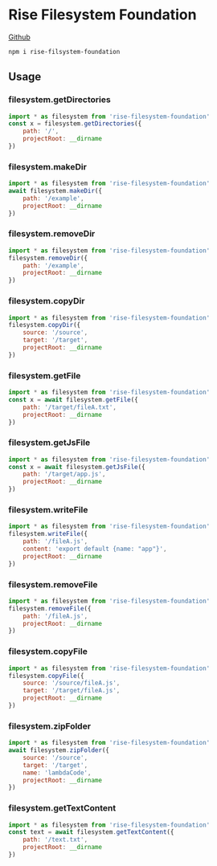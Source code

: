 # Rise Filesystem Foundation

[Github](https://github.com/rise-cli/rise-filesystem-foundation)

```bash
npm i rise-filsystem-foundation
```

## Usage

### filesystem.getDirectories

```js
import * as filesystem from 'rise-filesystem-foundation'
const x = filesystem.getDirectories({
    path: '/',
    projectRoot: __dirname
})
```

### filesystem.makeDir

```js
import * as filesystem from 'rise-filesystem-foundation'
await filesystem.makeDir({
    path: '/example',
    projectRoot: __dirname
})
```

### filesystem.removeDir

```js
import * as filesystem from 'rise-filesystem-foundation'
filesystem.removeDir({
    path: '/example',
    projectRoot: __dirname
})
```

### filesystem.copyDir

```js
import * as filesystem from 'rise-filesystem-foundation'
filesystem.copyDir({
    source: '/source',
    target: '/target',
    projectRoot: __dirname
})
```

### filesystem.getFile

```js
import * as filesystem from 'rise-filesystem-foundation'
const x = await filesystem.getFile({
    path: '/target/fileA.txt',
    projectRoot: __dirname
})
```

### filesystem.getJsFile

```js
import * as filesystem from 'rise-filesystem-foundation'
const x = await filesystem.getJsFile({
    path: '/target/app.js',
    projectRoot: __dirname
})
```

### filesystem.writeFile

```js
import * as filesystem from 'rise-filesystem-foundation'
filesystem.writeFile({
    path: '/fileA.js',
    content: 'export default {name: "app"}',
    projectRoot: __dirname
})
```

### filesystem.removeFile

```js
import * as filesystem from 'rise-filesystem-foundation'
filesystem.removeFile({
    path: '/fileA.js',
    projectRoot: __dirname
})
```

### filesystem.copyFile

```js
import * as filesystem from 'rise-filesystem-foundation'
filesystem.copyFile({
    source: '/source/fileA.js',
    target: '/target/fileA.js',
    projectRoot: __dirname
})
```

### filesystem.zipFolder

```js
import * as filesystem from 'rise-filesystem-foundation'
await filesystem.zipFolder({
    source: '/source',
    target: '/target',
    name: 'lambdaCode',
    projectRoot: __dirname
})
```

### filesystem.getTextContent

```js
import * as filesystem from 'rise-filesystem-foundation'
const text = await filesystem.getTextContent({
    path: '/text.txt',
    projectRoot: __dirname
})
```
